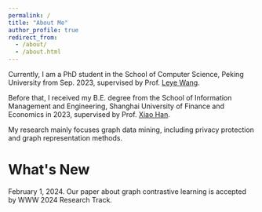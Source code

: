 ```yaml
---
permalink: /
title: "About Me"
author_profile: true
redirect_from: 
  - /about/
  - /about.html
---
```


Currently, I am a PhD student in the School of Computer Science, Peking University from Sep. 2023, supervised by Prof. [Leye Wang](https://wangleye.github.io). 

Before that, I received my B.E. degree from the School of Information Management and Engineering, Shanghai University of Finance and Economics in 2023, supervised by Prof. [Xiao Han](http://simecv.sufe.edu.cn/page.aspx?id=54). 

My research mainly focuses graph data mining, including privacy protection and graph representation methods.


What's New
======
February 1, 2024. Our paper about graph contrastive learning is accepted by WWW 2024 Research Track.
